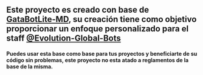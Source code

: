 ## Este proyecto es creado con base de **[GataBotLite-MD](https://github.com/GataNina-Li/GataBotLite-MD)**, su creación tiene como objetivo proporcionar un enfoque personalizado para el staff **[@Evolution-Global-Bots](https://github.com/Evolution-Global-Bots)**

#### Puedes usar esta base como base para tus proyectos y beneficiarte de su código sin problemas, este proyecto no esta atado a reglamentos de la base de la misma.
